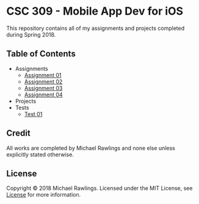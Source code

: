 # CSC 309 - Mobile App Dev for iOS
This repository contains all of my assignments and projects completed during Spring 2018.

## Table of Contents
* Assignments
    * [Assignment 01](./Assignment01/)
    * [Assignment 02](./Assignment02/)
    * [Assignment 03](./Assignment03/)
    * [Assignment 04](./Assignment04/)
* Projects
* Tests
    * [Test 01](./Test01/)


## Credit
All works are completed by Michael Rawlings and none else unless explicitly stated otherwise.

## License
Copyright &copy; 2018 Michael Rawlings. Licensed under the MIT License, see [License](LICENSE) for more information.

